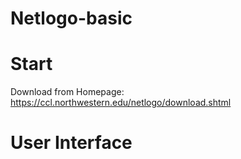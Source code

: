 # Netlogo-basic

# Start 
Download from Homepage: https://ccl.northwestern.edu/netlogo/download.shtml

# User Interface

